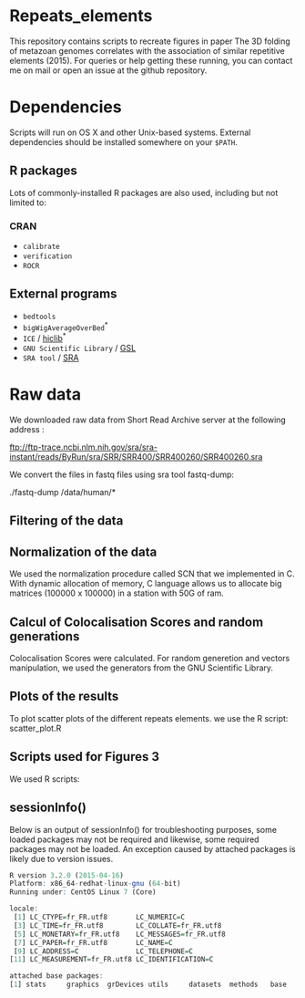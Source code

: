 # Repeats_elements
This repository contains scripts to recreate figures in paper The 3D folding of metazoan genomes correlates with the association of similar repetitive elements (2015). For queries or help getting these running, you can contact me on mail or open an issue at the github repository.


# Dependencies

Scripts will run on OS X and other Unix-based systems. External dependencies should be installed somewhere on your `$PATH`.

## R packages

Lots of commonly-installed R packages are also used, including but not limited to: 

### CRAN

* `calibrate`
* `verification`
* `ROCR`

## External programs

* `bedtools`
* `bigWigAverageOverBed`<sup>*</sup>
* `ICE` / [hiclib](http://mirnylab.bitbucket.org/hiclib)<sup>*</sup>
* `GNU Scientific Library` / [GSL](http://www.gnu.org/software/gsl/) 
* `SRA tool` / [SRA](http://trace.ncbi.nlm.nih.gov/Traces/sra/sra.cgi?cmd=show&f=software&m=software&s=software)


# Raw data
We downloaded raw data from Short Read Archive server at the following address :

ftp://ftp-trace.ncbi.nlm.nih.gov/sra/sra-instant/reads/ByRun/sra/SRR/SRR400/SRR400260/SRR400260.sra

We convert the files in fastq files using sra tool fastq-dump:   

./fastq-dump /data/human/*



## Filtering of the data
## Normalization of the data
We used the normalization procedure called SCN that we implemented in C. 
With dynamic allocation of memory, C language allows us to allocate big matrices (100000 x 100000) in a station with 50G of ram. 

## Calcul of Colocalisation Scores and random generations

Colocalisation Scores were calculated. 
For random generetion and vectors manipulation, we used the generators from the GNU Scientific Library. 

## Plots of the results
To plot scatter plots of the different repeats elements. we use the R script: scatter_plot.R


## Scripts used for Figures 3
We used R scripts:



## sessionInfo()

Below is an output of sessionInfo() for troubleshooting purposes, some loaded packages may not be required and likewise, some required packages may not be loaded. An exception caused by attached packages is likely due to version issues.
```r
R version 3.2.0 (2015-04-16)
Platform: x86_64-redhat-linux-gnu (64-bit)
Running under: CentOS Linux 7 (Core)

locale:
 [1] LC_CTYPE=fr_FR.utf8       LC_NUMERIC=C             
 [3] LC_TIME=fr_FR.utf8        LC_COLLATE=fr_FR.utf8    
 [5] LC_MONETARY=fr_FR.utf8    LC_MESSAGES=fr_FR.utf8   
 [7] LC_PAPER=fr_FR.utf8       LC_NAME=C                
 [9] LC_ADDRESS=C              LC_TELEPHONE=C           
[11] LC_MEASUREMENT=fr_FR.utf8 LC_IDENTIFICATION=C      

attached base packages:
[1] stats     graphics  grDevices utils     datasets  methods   base  
